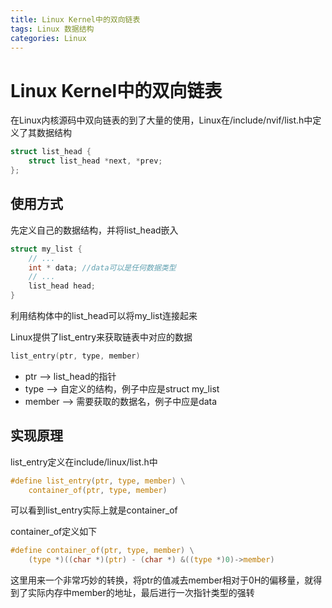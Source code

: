 ```yaml
---
title: Linux Kernel中的双向链表
tags: Linux 数据结构
categories: Linux
---
```


# Linux Kernel中的双向链表

在Linux内核源码中双向链表的到了大量的使用，Linux在/include/nvif/list.h中定义了其数据结构

```C
struct list_head {
    struct list_head *next, *prev;
};
```

<!--readmore-->

## 使用方式

先定义自己的数据结构，并将list_head嵌入

```C
struct my_list {
  	// ...
	int * data; //data可以是任何数据类型
  	// ...
  	list_head head;
}
```

利用结构体中的list_head可以将my_list连接起来

Linux提供了list_entry来获取链表中对应的数据

```C
list_entry(ptr, type, member)
```

* ptr --> list_head的指针
* type --> 自定义的结构，例子中应是struct my_list
* member --> 需要获取的数据名，例子中应是data

## 实现原理

list_entry定义在include/linux/list.h中

```C
#define list_entry(ptr, type, member) \
	container_of(ptr, type, member)
```

可以看到list_entry实际上就是container_of

container_of定义如下

```C
#define container_of(ptr, type, member) \
    (type *)((char *)(ptr) - (char *) &((type *)0)->member)
```

这里用来一个非常巧妙的转换，将ptr的值减去member相对于0H的偏移量，就得到了实际内存中member的地址，最后进行一次指针类型的强转